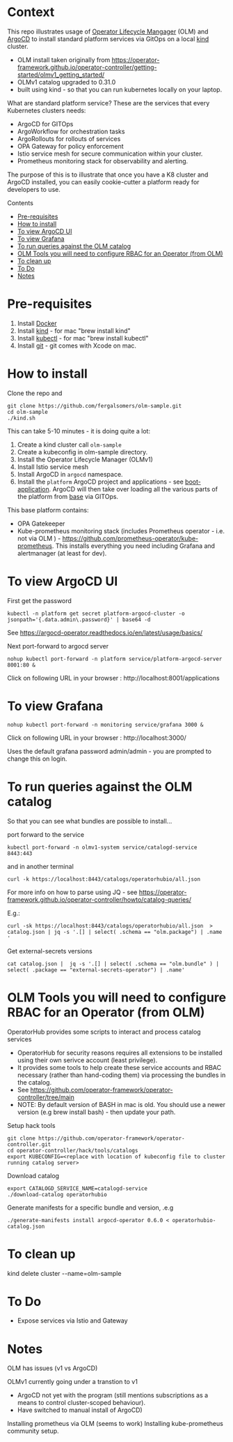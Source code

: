 <!---
Copyright (c) [2024] Fergal Somers
Licensed under the Apache License, Version 2.0 (the "License");
you may not use this file except in compliance with the License.
You may obtain a copy of the License at

     http://www.apache.org/licenses/LICENSE-2.0
 
 Unless required by applicable law or agreed to in writing, software
 distributed under the License is distributed on an "AS IS" BASIS,
 WITHOUT WARRANTIES OR CONDITIONS OF ANY KIND, either express or implied.
 See the License for the specific language governing permissions and
 limitations under the License.
-->

# Context  <!-- omit from toc -->
This repo illustrates usage of [Operator Lifecycle Mangager](https://operator-framework.github.io/operator-controller/) (OLM) and [ArgoCD](https://argo-cd.readthedocs.io/en/stable/) to install standard platform services via GitOps on a local [kind](https://kind.sigs.k8s.io/) cluster.

- OLM install taken originally from https://operator-framework.github.io/operator-controller/getting-started/olmv1_getting_started/
- OLMv1 catalog upgraded to 0.31.0
- built using kind - so that you can run kubernetes locally on your laptop.

What are standard platform service? These are the services that every 
Kubernetes clusters needs: 

- ArgoCD for GITOps
- ArgoWorkflow for orchestration tasks
- ArgoRollouts for rollouts of services
- OPA Gateway for policy enforcement
- Istio service mesh for secure communication within your cluster. 
- Prometheus monitoring stack for observability and alerting.

The purpose of this is to illustrate that once you have a K8 cluster and ArgoCD installed, you can easily cookie-cutter a platform ready for developers to use. 

Contents

- [Pre-requisites](#pre-requisites)
- [How to install](#how-to-install)
- [To view ArgoCD UI](#to-view-argocd-ui)
- [To view Grafana](#to-view-grafana)
- [To run queries against the OLM catalog](#to-run-queries-against-the-olm-catalog)
- [OLM Tools you will need to configure RBAC for an Operator (from OLM)](#olm-tools-you-will-need-to-configure-rbac-for-an-operator-from-olm)
- [To clean up](#to-clean-up)
- [To Do](#to-do)
- [Notes](#notes)


# Pre-requisites

1. Install [Docker](https://docs.docker.com/engine/install/)
1. Install [kind](https://kind.sigs.k8s.io/) - for mac "brew install kind"
1. Install [kubectl](https://kubernetes.io/docs/reference/kubectl/) - for mac "brew install kubectl"
1. Install [git](https://git-scm.com/) - git comes with Xcode on mac. 

# How to install

Clone the repo and 

```
git clone https://github.com/fergalsomers/olm-sample.git
cd olm-sample
./kind.sh
```

This can take 5-10 minutes - it is doing quite a lot: 


1. Create a kind cluster call `olm-sample`
2. Create a kubeconfig in olm-sample directory. 
3. Install the Operator Lifecycle Manager (OLMv1)
4. Install Istio service mesh
5. Install ArgoCD in `argocd` namespace. 
6. Install the `platform` ArgoCD project and applications - see [boot-application](/boot-application/). ArgoCD will then take over loading all the various parts of the platform from [base](/base/) via GITOps. 

This base platform contains:

- OPA Gatekeeper 
- Kube-prometheus monitoring stack (includes Prometheus operator - i.e. not via OLM ) - https://github.com/prometheus-operator/kube-prometheus. This installs everything you need including Grafana and alertmanager (at least for dev). 

# To view ArgoCD UI

First get the password

```
kubectl -n platform get secret platform-argocd-cluster -o jsonpath='{.data.admin\.password}' | base64 -d
```

See https://argocd-operator.readthedocs.io/en/latest/usage/basics/


Next port-forward to argocd server

```
nohup kubectl port-forward -n platform service/platform-argocd-server 8001:80 &
```

Click on following URL in your browser : http://localhost:8001/applications


# To view Grafana

```
nohup kubectl port-forward -n monitoring service/grafana 3000 &
```

Click on following URL in your browser : http://localhost:3000/

Uses the default grafana password admin/admin - you are prompted to change this on login.


# To run queries against the OLM catalog

So that you can see what bundles are possible to install...

port forward to the service

```
kubectl port-forward -n olmv1-system service/catalogd-service  8443:443
```

and in another terminal

```
curl -k https://localhost:8443/catalogs/operatorhubio/all.json 
```

For more info on how to parse using JQ - see https://operator-framework.github.io/operator-controller/howto/catalog-queries/

E.g.:

```
curl -sk https://localhost:8443/catalogs/operatorhubio/all.json  > catalog.json | jq -s '.[] | select( .schema == "olm.package") | .name '

```

Get external-secrets versions

```
cat catalog.json |  jq -s '.[] | select( .schema == "olm.bundle" ) | select( .package == "external-secrets-operator") | .name'
```

# OLM Tools you will need to configure RBAC for an Operator (from OLM)

OperatorHub provides some scripts to interact and process catalog services  
- OperatorHub for security reasons requires all extensions to be installed using their own serivce account (least privilege). 
- It provides some tools to help create these service accounts and RBAC necessary (rather than hand-coding them) via processing the bundles in the catalog. 
- See https://github.com/operator-framework/operator-controller/tree/main
- NOTE: By default version of BASH in mac is old. You should use a newer version (e.g brew install bash) - then update your path. 

Setup hack tools

```
git clone https://github.com/operator-framework/operator-controller.git
cd operator-controller/hack/tools/catalogs
export KUBECONFIG=<replace with location of kubeconfig file to cluster running catalog server>
```

Download catalog 

```
export CATALOGD_SERVICE_NAME=catalogd-service
./download-catalog operatorhubio
```

Generate manifests for a specific bundle and version, .e.g 

```
./generate-manifests install argocd-operator 0.6.0 < operatorhubio-catalog.json
```

# To clean up

kind delete cluster --name=olm-sample

# To Do

- Expose services via Istio and Gateway


# Notes

OLM has issues (v1 vs ArgoCD)

OLMv1 currently going under a transtion to v1 
- ArgoCD not yet with the program (still mentions subscriptions as a means to control cluster-scoped behaviour). 
- Have switched to manual install of ArgoCD)

Installing prometheus via OLM (seems to work)
Installing kube-prometheus community setup. 
